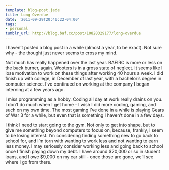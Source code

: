```yaml
---
template: blog-post.jade
title: Long Overdue
date: '2011-09-29T20:40:22-04:00'
tags:
- personal
tumblr_url: http://blog.baf.cc/post/10828329177/long-overdue
---
```

I haven’t posted a blog post in a while (almost a year, to be exact). Not sure why - the thought just never seems to cross my mind.

Not much has really happened over the last year. BAFIRC is more or less on the back burner, again. Wooters is in a gross state of neglect. It seems like I lose motivation to work on these things after working 40 hours a week. I did finish up with college, in December of last year, with a bachelor’s degree in computer science. I’ve continued on working at the company I began interning at a few years ago.

I miss programming as a hobby. Coding all day at work really drains on you. I don’t do much when I get home - I wish I did more coding, gaming, and such on my own time. The most gaming I’ve done in a while is playing Gears of War 3 for a while, but even that is something I haven’t done in a few days.

I think I need to start going to the gym. Not only to get into shape, but to give me something beyond computers to focus on, because, frankly, I seem to be losing interest. I’m considering finding something new to go back to school for, and I’m torn with wanting to work less and not wanting to earn less money. I may seriously consider working less and going back to school once I finish paying down my debt. I have around $20,000 or so in student loans, and I owe $9,000 on my car still - once those are gone, we’ll see where I go from there.
